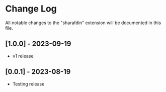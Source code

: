 # Change Log

All notable changes to the "sharafdin" extension will be documented in this file.

## [1.0.0] - 2023-09-19

- v1 release
## [0.0.1] - 2023-08-19

- Testing release